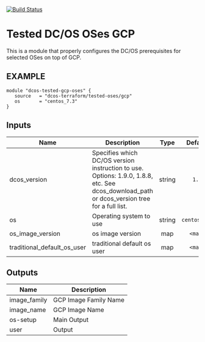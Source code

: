 [![Build Status](https://jenkins-terraform.mesosphere.com/service/dcos-terraform-jenkins/job/dcos-terraform/job/terraform-template-gcp-tested-oses/job/master/badge/icon)](https://jenkins-terraform.mesosphere.com/service/dcos-terraform-jenkins/job/dcos-terraform/job/terraform-template-gcp-tested-oses/job/master/)
# Tested DC/OS OSes GCP

This is a module that properly configures the DC/OS prerequisites for selected OSes on top of GCP.

## EXAMPLE

```hcl
module "dcos-tested-gcp-oses" {
   source   = "dcos-terraform/tested-oses/gcp"
   os       = "centos_7.3"
}
```


## Inputs

| Name | Description | Type | Default | Required |
|------|-------------|:----:|:-----:|:-----:|
| dcos_version | Specifies which DC/OS version instruction to use. Options: 1.9.0, 1.8.8, etc. See dcos_download_path or dcos_version tree for a full list. | string | `1.7` | no |
| os | Operating system to use | string | `centos_7.3` | no |
| os_image_version | os image version | map | `<map>` | no |
| traditional_default_os_user | traditional default os user | map | `<map>` | no |

## Outputs

| Name | Description |
|------|-------------|
| image_family | GCP Image Family Name |
| image_name | GCP Image Name |
| os-setup | Main Output |
| user | Output |

